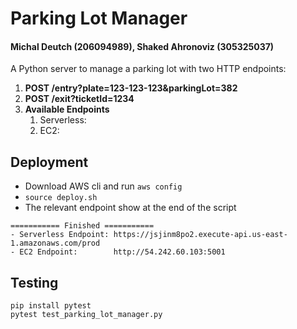 # Parking Lot Manager

#### Michal Deutch (206094989), Shaked Ahronoviz (305325037)

A Python server to manage a parking lot with two HTTP endpoints:
1. **POST /entry?plate=123-123-123&parkingLot=382**
2. **POST /exit?ticketId=1234**
3. **Available Endpoints**
   1. Serverless: 
   2. EC2:


## Deployment

- Download AWS cli and run `aws config`
- `source deploy.sh`
- The relevant endpoint show at the end of the script

````
=========== Finished ===========
- Serverless Endpoint: https://jsjinm8po2.execute-api.us-east-1.amazonaws.com/prod
- EC2 Endpoint:        http://54.242.60.103:5001
````

## Testing

```
pip install pytest
pytest test_parking_lot_manager.py
```
